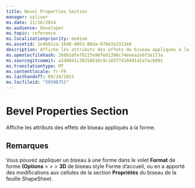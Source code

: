 ```yaml
---
title: Bevel Properties Section
manager: soliver
ms.date: 11/16/2014
ms.audience: Developer
ms.topic: reference
ms.localizationpriority: medium
ms.assetid: 1e4bb1ca-1840-4053-86da-079e3a3313e8
description: Affiche les attributs des effets de biseau appliqués à la forme.
ms.openlocfilehash: 268b1dfef9227e96fed1396c74eeea2e6f3e173a
ms.sourcegitcommit: a1d9041c20256616c9c183f7d1049142a7ac6991
ms.translationtype: MT
ms.contentlocale: fr-FR
ms.lasthandoff: 09/24/2021
ms.locfileid: "59598751"
---
```

# <a name="bevel-properties-section"></a>Bevel Properties Section

Affiche les attributs des effets de biseau appliqués à la forme. 
  
## <a name="remarks"></a>Remarques

Vous pouvez appliquer un biseau à une forme dans le volet **Format** de forme **(Options**  >    >    >  **3D** de biseau style Forme d’accueil, ou en a apporté des modifications aux cellules de la section **Propriétés** du biseau de la feuille ShapeSheet. 
  

